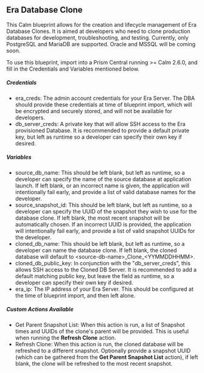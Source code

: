 ## Era Database Clone
This Calm blueprint allows for the creation and lifecycle management of Era Database Clones.  It is aimed at developers who need to clone production databases for development, troubleshooting, and testing.  Currently, only PostgreSQL and MariaDB are supported.  Oracle and MSSQL will be coming soon.

To use this blueprint, import into a Prism Central running >= Calm 2.6.0, and fill in the Credentials and Variables mentioned below.

##### Credentials
* era_creds: The admin account credentials for your Era Server.  The DBA should provide these credentials at time of blueprint import, which will be encrypted and securely stored, and will not be available for developers.
* db_server_creds: A private key that will allow SSH access to the Era provisioned Database.  It is recommended to provide a default private key, but left as runtime so a developer can specify their own key if desired.

##### Variables
* source_db_name: This should be left blank, but left as runtime, so a developer can specify the name of the source database at application launch.  If left blank, or an incorrect name is given, the application will intentionally fail early, and provide a list of valid database names for the developer.
* source_snapshot_id: This should be left blank, but left as runtime, so a developer can specify the UUID of the snapshot they wish to use for the database clone.  If left blank, the most recent snapshot will be automatically chosen.  If an incorrect UUID is provided, the application will intentionally fail early, and provide a list of valid snapshot UUIDs for the developer.
* cloned_db_name: This should be left blank, but left as runtime, so a developer can name the database clone.  If left blank, the cloned database will default to \<source-db-name>\_Clone\_\<YYMMDDHHMM>.
* cloned_db_public_key: In conjunction with the "db_server_creds", this allows SSH access to the Cloned DB Server.  It is recommended to add a default matching public key, but leave the field as runtime, so a developer can specify their own key if desired.
* era_ip: The IP address of your Era Server.  This should be configured at the time of blueprint import, and then left alone.

##### Custom Actions Available
* Get Parent Snapshot List: When this action is run, a list of Snapshot times and UUIDs of the clone's parent will be provided.  This is useful when running the **Refresh Clone** action.
* Refresh Clone: When this action is run, the cloned database will be refreshed to a different snapshot.  Optionally provide a snapshot UUID (which can be gathered from the **Get Parent Snapshot List** action), if left blank, the clone will be refreshed to the most recent snapshot.
